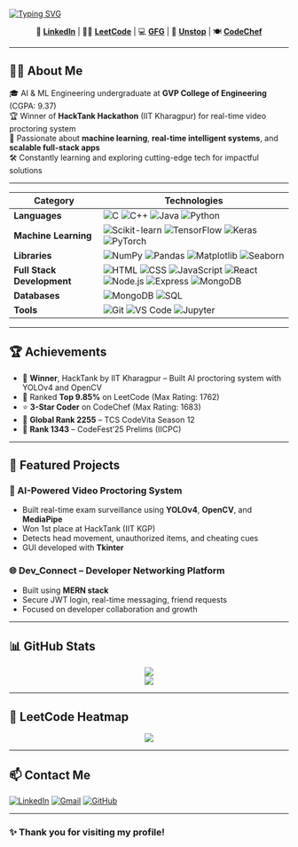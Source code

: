 [![Typing SVG](https://readme-typing-svg.herokuapp.com?font=Fira+Code&weight=700&size=35&duration=2000&pause=100&center=true&width=1000&lines=Hi,+I'm+Sai+Kumar+Golla!;AI+%26+ML+Engineer+%7C+MERN+Stack+Developer)](https://git.io/typing-svg)

<p align="center">
 🔗 <a href="https://www.linkedin.com/in/gsaikumar123" target="_blank"><strong>LinkedIn</strong></a> | 
 👨‍💻 <a href="https://leetcode.com/u/gsaikumar_123/" target="_blank"><strong>LeetCode</strong></a> | 
 💻 <a href="https://www.geeksforgeeks.org/user/gsaikumar_123/" target="_blank"><strong>GFG</strong></a> | 
 🚀 <a href="https://unstop.com/u/saigol8294" target="_blank"><strong>Unstop</strong></a> | 
 🍽️ <a href="https://www.codechef.com/users/gsaikumar_123" target="_blank"><strong>CodeChef</strong></a>
</p>

---

## 👨‍🎓 About Me

🎓 AI & ML Engineering undergraduate at **GVP College of Engineering** (CGPA: 9.37)  
🏆 Winner of **HackTank Hackathon** (IIT Kharagpur) for real-time video proctoring system  
🧠 Passionate about **machine learning**, **real-time intelligent systems**, and **scalable full-stack apps**  
🛠️ Constantly learning and exploring cutting-edge tech for impactful solutions  

---

| **Category**              | **Technologies**                                                                                                                                                                                                                                                                         |
|---------------------------|------------------------------------------------------------------------------------------------------------------------------------------------------------------------------------------------------------------------------------------------------------------------------------------|
| **Languages**             | ![C](https://img.shields.io/badge/C-00599C?style=flat&logo=c&logoColor=white) ![C++](https://img.shields.io/badge/C%2B%2B-00599C?style=flat&logo=c%2B%2B&logoColor=white) ![Java](https://img.shields.io/badge/Java-ED8B00?style=flat&logo=java&logoColor=white) ![Python](https://img.shields.io/badge/Python-FFD43B?style=flat&logo=python&logoColor=blue) |
| **Machine Learning**      | ![Scikit-learn](https://img.shields.io/badge/scikit--learn-F7931E?style=flat&logo=scikit-learn&logoColor=white) ![TensorFlow](https://img.shields.io/badge/TensorFlow-FF6F00?style=flat&logo=tensorflow&logoColor=white) ![Keras](https://img.shields.io/badge/Keras-D00000?style=flat&logo=keras&logoColor=white) ![PyTorch](https://img.shields.io/badge/PyTorch-EE4C2C?style=flat&logo=pytorch&logoColor=white) |
| **Libraries**             | ![NumPy](https://img.shields.io/badge/NumPy-013243?style=flat&logo=numpy&logoColor=white) ![Pandas](https://img.shields.io/badge/Pandas-150458?style=flat&logo=pandas&logoColor=white) ![Matplotlib](https://img.shields.io/badge/Matplotlib-11557C?style=flat&logo=matplotlib&logoColor=white) ![Seaborn](https://img.shields.io/badge/Seaborn-46b3e6?style=flat&logo=python&logoColor=white) |
| **Full Stack Development**| ![HTML](https://img.shields.io/badge/HTML-E34F26?style=flat&logo=html5&logoColor=white) ![CSS](https://img.shields.io/badge/CSS-1572B6?style=flat&logo=css3&logoColor=white) ![JavaScript](https://img.shields.io/badge/JavaScript-F7DF1E?style=flat&logo=javascript&logoColor=black) ![React](https://img.shields.io/badge/React-20232a?style=flat&logo=react&logoColor=61DAFB) ![Node.js](https://img.shields.io/badge/Node.js-43853D?style=flat&logo=node.js&logoColor=white) ![Express](https://img.shields.io/badge/Express.js-000000?style=flat&logo=express&logoColor=white) ![MongoDB](https://img.shields.io/badge/MongoDB-4EA94B?style=flat&logo=mongodb&logoColor=white) |
| **Databases**             | ![MongoDB](https://img.shields.io/badge/MongoDB-4EA94B?style=flat&logo=mongodb&logoColor=white) ![SQL](https://img.shields.io/badge/SQL-4479A1?style=flat&logo=mysql&logoColor=white)                                                                                                                                            |
| **Tools**                 | ![Git](https://img.shields.io/badge/Git-F05032?style=flat&logo=git&logoColor=white) ![VS Code](https://img.shields.io/badge/VS%20Code-007ACC?style=flat&logo=visual-studio-code&logoColor=white) ![Jupyter](https://img.shields.io/badge/Jupyter-F37626?style=flat&logo=jupyter&logoColor=white) |

---

## 🏆 Achievements

- 🥇 **Winner**, HackTank by IIT Kharagpur – Built AI proctoring system with YOLOv4 and OpenCV  
- 🧠 Ranked **Top 9.85%** on LeetCode (Max Rating: 1762)  
- ⭐ **3-Star Coder** on CodeChef (Max Rating: 1683)  
- 🥈 **Global Rank 2255** – TCS CodeVita Season 12  
- 🧮 **Rank 1343** – CodeFest’25 Prelims (IICPC)

---

## 🚀 Featured Projects

### 🎥 AI-Powered Video Proctoring System  
- Built real-time exam surveillance using **YOLOv4**, **OpenCV**, and **MediaPipe**  
- Won 1st place at HackTank (IIT KGP)  
- Detects head movement, unauthorized items, and cheating cues  
- GUI developed with **Tkinter**

### 🌐 Dev_Connect – Developer Networking Platform  
- Built using **MERN stack**  
- Secure JWT login, real-time messaging, friend requests  
- Focused on developer collaboration and growth

---

## 📊 GitHub Stats
<div align="center">
  <img src="https://github-readme-stats.vercel.app/api?username=gsaikumar-123&show_icons=true&theme=midnight-purple" />
  <br>
  <img src="https://github-readme-stats.vercel.app/api/top-langs/?username=gsaikumar-123&layout=compact&theme=midnight-purple" />
</div>

---

## 🧩 LeetCode Heatmap
<div align="center">
  <img src="https://leetcard.jacoblin.cool/gsaikumar_123?theme=radical&font=Fira+Code&ext=heatmap" />
</div>

---

## 📫 Contact Me

[![LinkedIn](https://img.shields.io/badge/LinkedIn-blue?style=flat&logo=linkedin&logoColor=white)](https://www.linkedin.com/in/gsaikumar123)  [![Gmail](https://img.shields.io/badge/Gmail-red?style=flat&logo=gmail&logoColor=white)](mailto:gsaikumar2505@gmail.com)  [![GitHub](https://img.shields.io/badge/GitHub-000?style=flat&logo=github&logoColor=white)](https://github.com/gsaikumar-123)

---

### ✨ Thank you for visiting my profile!
